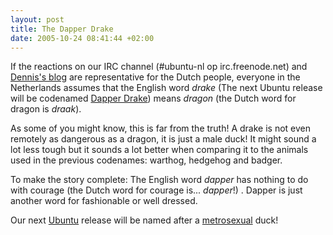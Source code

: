 ```yaml
--- 
layout: post
title: The Dapper Drake
date: 2005-10-24 08:41:44 +02:00
---
```

If the reactions on our IRC channel (#ubuntu-nl op irc.freenode.net)  and [Dennis's blog](http://www.kaarsemaker.net) are representative for the Dutch people, everyone in the Netherlands assumes that the English word _drake_ (The next Ubuntu release will be codenamed [Dapper Drake](http://www.ubuntuforums.org/showthread.php?p=350378)) means _dragon_ (the Dutch word for dragon is _draak_).

As some of you might know, this is far from the truth! A drake is not even remotely as dangerous as a dragon, it is just a male duck! It might sound a lot less tough but it sounds a lot better when comparing it to the animals used in the previous codenames: warthog, hedgehog and badger.

To make the story complete: The English word _dapper_ has nothing to do with courage (the Dutch word for courage is... _dapper_!) . Dapper is just another word for fashionable or well dressed.

Our next [Ubuntu](http://en.wikipedia.org/wiki/Ubuntu_Linux) release will be named after a [metrosexual](http://en.wikipedia.org/wiki/Metrosexual) duck!
